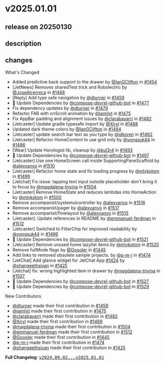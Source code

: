 # v2025.01.01

## release on 20250130

## description

## changes

What's Changed

* Added predictive back support to the drawer by <a class="user-mention notranslate" data-hovercard-type="user" data-hovercard-url="/users/IanGClifton/hovercard" data-octo-click="hovercard-link-click" data-octo-dimensions="link_type:self" href="https://github.com/IanGClifton">@IanGClifton</a> in <a class="issue-link js-issue-link" data-error-text="Failed to load title" data-id="2497923107" data-permission-text="Title is private" data-url="https://github.com/android/compose-samples/issues/1454" data-hovercard-type="pull_request" data-hovercard-url="/android/compose-samples/pull/1454/hovercard" href="https://github.com/android/compose-samples/pull/1454">#1454</a>
* [JetNews] Removes sharedTest trick and Robolectric by <a class="user-mention notranslate" data-hovercard-type="user" data-hovercard-url="/users/JoseAlcerreca/hovercard" data-octo-click="hovercard-link-click" data-octo-dimensions="link_type:self" href="https://github.com/JoseAlcerreca">@JoseAlcerreca</a> in <a class="issue-link js-issue-link" data-error-text="Failed to load title" data-id="2525257736" data-permission-text="Title is private" data-url="https://github.com/android/compose-samples/issues/1468" data-hovercard-type="pull_request" data-hovercard-url="/android/compose-samples/pull/1468/hovercard" href="https://github.com/android/compose-samples/pull/1468">#1468</a>
* [Reply] Add type safe navigation by <a class="user-mention notranslate" data-hovercard-type="user" data-hovercard-url="/users/dturner/hovercard" data-octo-click="hovercard-link-click" data-octo-dimensions="link_type:self" href="https://github.com/dturner">@dturner</a> in <a class="issue-link js-issue-link" data-error-text="Failed to load title" data-id="2511268401" data-permission-text="Title is private" data-url="https://github.com/android/compose-samples/issues/1459" data-hovercard-type="pull_request" data-hovercard-url="/android/compose-samples/pull/1459/hovercard" href="https://github.com/android/compose-samples/pull/1459">#1459</a>
* 🤖 Update Dependencies by <a class="user-mention notranslate" data-hovercard-type="user" data-hovercard-url="/users/compose-devrel-github-bot/hovercard" data-octo-click="hovercard-link-click" data-octo-dimensions="link_type:self" href="https://github.com/compose-devrel-github-bot">@compose-devrel-github-bot</a> in <a class="issue-link js-issue-link" data-error-text="Failed to load title" data-id="2563662160" data-permission-text="Title is private" data-url="https://github.com/android/compose-samples/issues/1477" data-hovercard-type="pull_request" data-hovercard-url="/android/compose-samples/pull/1477/hovercard" href="https://github.com/android/compose-samples/pull/1477">#1477</a>
* Fix dependency updates by <a class="user-mention notranslate" data-hovercard-type="user" data-hovercard-url="/users/dturner/hovercard" data-octo-click="hovercard-link-click" data-octo-dimensions="link_type:self" href="https://github.com/dturner">@dturner</a> in <a class="issue-link js-issue-link" data-error-text="Failed to load title" data-id="2563872627" data-permission-text="Title is private" data-url="https://github.com/android/compose-samples/issues/1479" data-hovercard-type="pull_request" data-hovercard-url="/android/compose-samples/pull/1479/hovercard" href="https://github.com/android/compose-samples/pull/1479">#1479</a>
* Refactor FAB with onScroll animation by <a class="user-mention notranslate" data-hovercard-type="user" data-hovercard-url="/users/jamilxt/hovercard" data-octo-click="hovercard-link-click" data-octo-dimensions="link_type:self" href="https://github.com/jamilxt">@jamilxt</a> in <a class="issue-link js-issue-link" data-error-text="Failed to load title" data-id="2556198474" data-permission-text="Title is private" data-url="https://github.com/android/compose-samples/issues/1475" data-hovercard-type="pull_request" data-hovercard-url="/android/compose-samples/pull/1475/hovercard" href="https://github.com/android/compose-samples/pull/1475">#1475</a>
* Fix AppBar padding and alignment issues by <a class="user-mention notranslate" data-hovercard-type="user" data-hovercard-url="/users/clarabayarri/hovercard" data-octo-click="hovercard-link-click" data-octo-dimensions="link_type:self" href="https://github.com/clarabayarri">@clarabayarri</a> in <a class="issue-link js-issue-link" data-error-text="Failed to load title" data-id="2566597346" data-permission-text="Title is private" data-url="https://github.com/android/compose-samples/issues/1482" data-hovercard-type="pull_request" data-hovercard-url="/android/compose-samples/pull/1482/hovercard" href="https://github.com/android/compose-samples/pull/1482">#1482</a>
* [Jetcaster] Update gradle typesafe import by <a class="user-mention notranslate" data-hovercard-type="user" data-hovercard-url="/users/Xiryl/hovercard" data-octo-click="hovercard-link-click" data-octo-dimensions="link_type:self" href="https://github.com/Xiryl">@Xiryl</a> in <a class="issue-link js-issue-link" data-error-text="Failed to load title" data-id="2575136311" data-permission-text="Title is private" data-url="https://github.com/android/compose-samples/issues/1488" data-hovercard-type="pull_request" data-hovercard-url="/android/compose-samples/pull/1488/hovercard" href="https://github.com/android/compose-samples/pull/1488">#1488</a>
* Updated dark theme colors by <a class="user-mention notranslate" data-hovercard-type="user" data-hovercard-url="/users/IanGClifton/hovercard" data-octo-click="hovercard-link-click" data-octo-dimensions="link_type:self" href="https://github.com/IanGClifton">@IanGClifton</a> in <a class="issue-link js-issue-link" data-error-text="Failed to load title" data-id="2571091729" data-permission-text="Title is private" data-url="https://github.com/android/compose-samples/issues/1484" data-hovercard-type="pull_request" data-hovercard-url="/android/compose-samples/pull/1484/hovercard" href="https://github.com/android/compose-samples/pull/1484">#1484</a>
* [Jetcaster] update search bar text as you type by <a class="user-mention notranslate" data-hovercard-type="user" data-hovercard-url="/users/jdkoren/hovercard" data-octo-click="hovercard-link-click" data-octo-dimensions="link_type:self" href="https://github.com/jdkoren">@jdkoren</a> in <a class="issue-link js-issue-link" data-error-text="Failed to load title" data-id="2514577176" data-permission-text="Title is private" data-url="https://github.com/android/compose-samples/issues/1462" data-hovercard-type="pull_request" data-hovercard-url="/android/compose-samples/pull/1462/hovercard" href="https://github.com/android/compose-samples/pull/1462">#1462</a>
* [Jetcaster] Refactor HomeContent to use grid only by <a class="user-mention notranslate" data-hovercard-type="user" data-hovercard-url="/users/yongsuk44/hovercard" data-octo-click="hovercard-link-click" data-octo-dimensions="link_type:self" href="https://github.com/yongsuk44">@yongsuk44</a> in <a class="issue-link js-issue-link" data-error-text="Failed to load title" data-id="2573012420" data-permission-text="Title is private" data-url="https://github.com/android/compose-samples/issues/1486" data-hovercard-type="pull_request" data-hovercard-url="/android/compose-samples/pull/1486/hovercard" href="https://github.com/android/compose-samples/pull/1486">#1486</a>
* [Wear] Update Horologist lib, cleanup by <a class="user-mention notranslate" data-hovercard-type="user" data-hovercard-url="/users/kul3r4/hovercard" data-octo-click="hovercard-link-click" data-octo-dimensions="link_type:self" href="https://github.com/kul3r4">@kul3r4</a> in <a class="issue-link js-issue-link" data-error-text="Failed to load title" data-id="2597902657" data-permission-text="Title is private" data-url="https://github.com/android/compose-samples/issues/1493" data-hovercard-type="pull_request" data-hovercard-url="/android/compose-samples/pull/1493/hovercard" href="https://github.com/android/compose-samples/pull/1493">#1493</a>
* 🤖 Update Dependencies by <a class="user-mention notranslate" data-hovercard-type="user" data-hovercard-url="/users/compose-devrel-github-bot/hovercard" data-octo-click="hovercard-link-click" data-octo-dimensions="link_type:self" href="https://github.com/compose-devrel-github-bot">@compose-devrel-github-bot</a> in <a class="issue-link js-issue-link" data-error-text="Failed to load title" data-id="2637736660" data-permission-text="Title is private" data-url="https://github.com/android/compose-samples/issues/1497" data-hovercard-type="pull_request" data-hovercard-url="/android/compose-samples/pull/1497/hovercard" href="https://github.com/android/compose-samples/pull/1497">#1497</a>
* [Jetcaster] Use one HomeScreen call inside SupportingPaneScaffold by <a class="user-mention notranslate" data-hovercard-type="user" data-hovercard-url="/users/alexvanyo/hovercard" data-octo-click="hovercard-link-click" data-octo-dimensions="link_type:self" href="https://github.com/alexvanyo">@alexvanyo</a> in <a class="issue-link js-issue-link" data-error-text="Failed to load title" data-id="2657155918" data-permission-text="Title is private" data-url="https://github.com/android/compose-samples/issues/1510" data-hovercard-type="pull_request" data-hovercard-url="/android/compose-samples/pull/1510/hovercard" href="https://github.com/android/compose-samples/pull/1510">#1510</a>
* [Jetcaster] Refactor home state and fix loading progress by <a class="user-mention notranslate" data-hovercard-type="user" data-hovercard-url="/users/mlykotom/hovercard" data-octo-click="hovercard-link-click" data-octo-dimensions="link_type:self" href="https://github.com/mlykotom">@mlykotom</a> in <a class="issue-link js-issue-link" data-error-text="Failed to load title" data-id="2643410218" data-permission-text="Title is private" data-url="https://github.com/android/compose-samples/issues/1499" data-hovercard-type="pull_request" data-hovercard-url="/android/compose-samples/pull/1499/hovercard" href="https://github.com/android/compose-samples/pull/1499">#1499</a>
* [Jetchat] Fix issue: tapping text input outside placeholder don't bring it to focus by <a class="user-mention notranslate" data-hovercard-type="user" data-hovercard-url="/users/magdalena-trivina/hovercard" data-octo-click="hovercard-link-click" data-octo-dimensions="link_type:self" href="https://github.com/magdalena-trivina">@magdalena-trivina</a> in <a class="issue-link js-issue-link" data-error-text="Failed to load title" data-id="2651469222" data-permission-text="Title is private" data-url="https://github.com/android/compose-samples/issues/1504" data-hovercard-type="pull_request" data-hovercard-url="/android/compose-samples/pull/1504/hovercard" href="https://github.com/android/compose-samples/pull/1504">#1504</a>
* [Jetcaster] Remove HomeState and reduces lambdas into HomeAction by <a class="user-mention notranslate" data-hovercard-type="user" data-hovercard-url="/users/mlykotom/hovercard" data-octo-click="hovercard-link-click" data-octo-dimensions="link_type:self" href="https://github.com/mlykotom">@mlykotom</a> in <a class="issue-link js-issue-link" data-error-text="Failed to load title" data-id="2644519225" data-permission-text="Title is private" data-url="https://github.com/android/compose-samples/issues/1500" data-hovercard-type="pull_request" data-hovercard-url="/android/compose-samples/pull/1500/hovercard" href="https://github.com/android/compose-samples/pull/1500">#1500</a>
* Remove accompanist/systemuicontroller by <a class="user-mention notranslate" data-hovercard-type="user" data-hovercard-url="/users/alexvanyo/hovercard" data-octo-click="hovercard-link-click" data-octo-dimensions="link_type:self" href="https://github.com/alexvanyo">@alexvanyo</a> in <a class="issue-link js-issue-link" data-error-text="Failed to load title" data-id="2718906173" data-permission-text="Title is private" data-url="https://github.com/android/compose-samples/issues/1516" data-hovercard-type="pull_request" data-hovercard-url="/android/compose-samples/pull/1516/hovercard" href="https://github.com/android/compose-samples/pull/1516">#1516</a>
* Remove accompanist/pager by <a class="user-mention notranslate" data-hovercard-type="user" data-hovercard-url="/users/alexvanyo/hovercard" data-octo-click="hovercard-link-click" data-octo-dimensions="link_type:self" href="https://github.com/alexvanyo">@alexvanyo</a> in <a class="issue-link js-issue-link" data-error-text="Failed to load title" data-id="2718911232" data-permission-text="Title is private" data-url="https://github.com/android/compose-samples/issues/1517" data-hovercard-type="pull_request" data-hovercard-url="/android/compose-samples/pull/1517/hovercard" href="https://github.com/android/compose-samples/pull/1517">#1517</a>
* Remove accompanist/flowlayout by <a class="user-mention notranslate" data-hovercard-type="user" data-hovercard-url="/users/alexvanyo/hovercard" data-octo-click="hovercard-link-click" data-octo-dimensions="link_type:self" href="https://github.com/alexvanyo">@alexvanyo</a> in <a class="issue-link js-issue-link" data-error-text="Failed to load title" data-id="2718898110" data-permission-text="Title is private" data-url="https://github.com/android/compose-samples/issues/1515" data-hovercard-type="pull_request" data-hovercard-url="/android/compose-samples/pull/1515/hovercard" href="https://github.com/android/compose-samples/pull/1515">#1515</a>
* [Jetcaster]: Update references in README by <a class="user-mention notranslate" data-hovercard-type="user" data-hovercard-url="/users/emmanuel-ferdman/hovercard" data-octo-click="hovercard-link-click" data-octo-dimensions="link_type:self" href="https://github.com/emmanuel-ferdman">@emmanuel-ferdman</a> in <a class="issue-link js-issue-link" data-error-text="Failed to load title" data-id="2668583669" data-permission-text="Title is private" data-url="https://github.com/android/compose-samples/issues/1512" data-hovercard-type="pull_request" data-hovercard-url="/android/compose-samples/pull/1512/hovercard" href="https://github.com/android/compose-samples/pull/1512">#1512</a>
* [Jetcaster] Switched to FilterChip for improved readability by <a class="user-mention notranslate" data-hovercard-type="user" data-hovercard-url="/users/yongsuk44/hovercard" data-octo-click="hovercard-link-click" data-octo-dimensions="link_type:self" href="https://github.com/yongsuk44">@yongsuk44</a> in <a class="issue-link js-issue-link" data-error-text="Failed to load title" data-id="2632453790" data-permission-text="Title is private" data-url="https://github.com/android/compose-samples/issues/1496" data-hovercard-type="pull_request" data-hovercard-url="/android/compose-samples/pull/1496/hovercard" href="https://github.com/android/compose-samples/pull/1496">#1496</a>
* 🤖 Update Dependencies by <a class="user-mention notranslate" data-hovercard-type="user" data-hovercard-url="/users/compose-devrel-github-bot/hovercard" data-octo-click="hovercard-link-click" data-octo-dimensions="link_type:self" href="https://github.com/compose-devrel-github-bot">@compose-devrel-github-bot</a> in <a class="issue-link js-issue-link" data-error-text="Failed to load title" data-id="2749895256" data-permission-text="Title is private" data-url="https://github.com/android/compose-samples/issues/1521" data-hovercard-type="pull_request" data-hovercard-url="/android/compose-samples/pull/1521/hovercard" href="https://github.com/android/compose-samples/pull/1521">#1521</a>
* [Jetcaster] Remove unused home lazylist items by <a class="user-mention notranslate" data-hovercard-type="user" data-hovercard-url="/users/mlykotom/hovercard" data-octo-click="hovercard-link-click" data-octo-dimensions="link_type:self" href="https://github.com/mlykotom">@mlykotom</a> in <a class="issue-link js-issue-link" data-error-text="Failed to load title" data-id="2744577188" data-permission-text="Title is private" data-url="https://github.com/android/compose-samples/issues/1520" data-hovercard-type="pull_request" data-hovercard-url="/android/compose-samples/pull/1520/hovercard" href="https://github.com/android/compose-samples/pull/1520">#1520</a>
* Remove fullMode flags by <a class="user-mention notranslate" data-hovercard-type="user" data-hovercard-url="/users/Goooler/hovercard" data-octo-click="hovercard-link-click" data-octo-dimensions="link_type:self" href="https://github.com/Goooler">@Goooler</a> in <a class="issue-link js-issue-link" data-error-text="Failed to load title" data-id="2467766254" data-permission-text="Title is private" data-url="https://github.com/android/compose-samples/issues/1445" data-hovercard-type="pull_request" data-hovercard-url="/android/compose-samples/pull/1445/hovercard" href="https://github.com/android/compose-samples/pull/1445">#1445</a>
* Add links to removed obsolete sample projects. by <a class="user-mention notranslate" data-hovercard-type="user" data-hovercard-url="/users/p-m-j/hovercard" data-octo-click="hovercard-link-click" data-octo-dimensions="link_type:self" href="https://github.com/p-m-j">@p-m-j</a> in <a class="issue-link js-issue-link" data-error-text="Failed to load title" data-id="2551015344" data-permission-text="Title is private" data-url="https://github.com/android/compose-samples/issues/1474" data-hovercard-type="pull_request" data-hovercard-url="/android/compose-samples/pull/1474/hovercard" href="https://github.com/android/compose-samples/pull/1474">#1474</a>
* [JetChat] Add glance widget for JetChat App <a class="issue-link js-issue-link" data-error-text="Failed to load title" data-id="2389023063" data-permission-text="Title is private" data-url="https://github.com/android/compose-samples/issues/1424" data-hovercard-type="issue" data-hovercard-url="/android/compose-samples/issues/1424/hovercard" href="https://github.com/android/compose-samples/issues/1424">#1424</a> by <a class="user-mention notranslate" data-hovercard-type="user" data-hovercard-url="/users/shangeethsivan/hovercard" data-octo-click="hovercard-link-click" data-octo-dimensions="link_type:self" href="https://github.com/shangeethsivan">@shangeethsivan</a> in <a class="issue-link js-issue-link" data-error-text="Failed to load title" data-id="2389040054" data-permission-text="Title is private" data-url="https://github.com/android/compose-samples/issues/1425" data-hovercard-type="pull_request" data-hovercard-url="/android/compose-samples/pull/1425/hovercard" href="https://github.com/android/compose-samples/pull/1425">#1425</a>
* [Jetchat] fix: wrong highlighted item in drawer by <a class="user-mention notranslate" data-hovercard-type="user" data-hovercard-url="/users/magdalena-trivina/hovercard" data-octo-click="hovercard-link-click" data-octo-dimensions="link_type:self" href="https://github.com/magdalena-trivina">@magdalena-trivina</a> in <a class="issue-link js-issue-link" data-error-text="Failed to load title" data-id="2652204499" data-permission-text="Title is private" data-url="https://github.com/android/compose-samples/issues/1507" data-hovercard-type="pull_request" data-hovercard-url="/android/compose-samples/pull/1507/hovercard" href="https://github.com/android/compose-samples/pull/1507">#1507</a>
* 🤖 Update Dependencies by <a class="user-mention notranslate" data-hovercard-type="user" data-hovercard-url="/users/compose-devrel-github-bot/hovercard" data-octo-click="hovercard-link-click" data-octo-dimensions="link_type:self" href="https://github.com/compose-devrel-github-bot">@compose-devrel-github-bot</a> in <a class="issue-link js-issue-link" data-error-text="Failed to load title" data-id="2792996043" data-permission-text="Title is private" data-url="https://github.com/android/compose-samples/issues/1527" data-hovercard-type="pull_request" data-hovercard-url="/android/compose-samples/pull/1527/hovercard" href="https://github.com/android/compose-samples/pull/1527">#1527</a>
* 🤖 Update Dependencies by <a class="user-mention notranslate" data-hovercard-type="user" data-hovercard-url="/users/compose-devrel-github-bot/hovercard" data-octo-click="hovercard-link-click" data-octo-dimensions="link_type:self" href="https://github.com/compose-devrel-github-bot">@compose-devrel-github-bot</a> in <a class="issue-link js-issue-link" data-error-text="Failed to load title" data-id="2820495193" data-permission-text="Title is private" data-url="https://github.com/android/compose-samples/issues/1529" data-hovercard-type="pull_request" data-hovercard-url="/android/compose-samples/pull/1529/hovercard" href="https://github.com/android/compose-samples/pull/1529">#1529</a>

New Contributors

* <a class="user-mention notranslate" data-hovercard-type="user" data-hovercard-url="/users/dturner/hovercard" data-octo-click="hovercard-link-click" data-octo-dimensions="link_type:self" href="https://github.com/dturner">@dturner</a> made their first contribution in <a class="issue-link js-issue-link" data-error-text="Failed to load title" data-id="2511268401" data-permission-text="Title is private" data-url="https://github.com/android/compose-samples/issues/1459" data-hovercard-type="pull_request" data-hovercard-url="/android/compose-samples/pull/1459/hovercard" href="https://github.com/android/compose-samples/pull/1459">#1459</a>
* <a class="user-mention notranslate" data-hovercard-type="user" data-hovercard-url="/users/jamilxt/hovercard" data-octo-click="hovercard-link-click" data-octo-dimensions="link_type:self" href="https://github.com/jamilxt">@jamilxt</a> made their first contribution in <a class="issue-link js-issue-link" data-error-text="Failed to load title" data-id="2556198474" data-permission-text="Title is private" data-url="https://github.com/android/compose-samples/issues/1475" data-hovercard-type="pull_request" data-hovercard-url="/android/compose-samples/pull/1475/hovercard" href="https://github.com/android/compose-samples/pull/1475">#1475</a>
* <a class="user-mention notranslate" data-hovercard-type="user" data-hovercard-url="/users/clarabayarri/hovercard" data-octo-click="hovercard-link-click" data-octo-dimensions="link_type:self" href="https://github.com/clarabayarri">@clarabayarri</a> made their first contribution in <a class="issue-link js-issue-link" data-error-text="Failed to load title" data-id="2566597346" data-permission-text="Title is private" data-url="https://github.com/android/compose-samples/issues/1482" data-hovercard-type="pull_request" data-hovercard-url="/android/compose-samples/pull/1482/hovercard" href="https://github.com/android/compose-samples/pull/1482">#1482</a>
* <a class="user-mention notranslate" data-hovercard-type="user" data-hovercard-url="/users/Xiryl/hovercard" data-octo-click="hovercard-link-click" data-octo-dimensions="link_type:self" href="https://github.com/Xiryl">@Xiryl</a> made their first contribution in <a class="issue-link js-issue-link" data-error-text="Failed to load title" data-id="2575136311" data-permission-text="Title is private" data-url="https://github.com/android/compose-samples/issues/1488" data-hovercard-type="pull_request" data-hovercard-url="/android/compose-samples/pull/1488/hovercard" href="https://github.com/android/compose-samples/pull/1488">#1488</a>
* <a class="user-mention notranslate" data-hovercard-type="user" data-hovercard-url="/users/magdalena-trivina/hovercard" data-octo-click="hovercard-link-click" data-octo-dimensions="link_type:self" href="https://github.com/magdalena-trivina">@magdalena-trivina</a> made their first contribution in <a class="issue-link js-issue-link" data-error-text="Failed to load title" data-id="2651469222" data-permission-text="Title is private" data-url="https://github.com/android/compose-samples/issues/1504" data-hovercard-type="pull_request" data-hovercard-url="/android/compose-samples/pull/1504/hovercard" href="https://github.com/android/compose-samples/pull/1504">#1504</a>
* <a class="user-mention notranslate" data-hovercard-type="user" data-hovercard-url="/users/emmanuel-ferdman/hovercard" data-octo-click="hovercard-link-click" data-octo-dimensions="link_type:self" href="https://github.com/emmanuel-ferdman">@emmanuel-ferdman</a> made their first contribution in <a class="issue-link js-issue-link" data-error-text="Failed to load title" data-id="2668583669" data-permission-text="Title is private" data-url="https://github.com/android/compose-samples/issues/1512" data-hovercard-type="pull_request" data-hovercard-url="/android/compose-samples/pull/1512/hovercard" href="https://github.com/android/compose-samples/pull/1512">#1512</a>
* <a class="user-mention notranslate" data-hovercard-type="user" data-hovercard-url="/users/Goooler/hovercard" data-octo-click="hovercard-link-click" data-octo-dimensions="link_type:self" href="https://github.com/Goooler">@Goooler</a> made their first contribution in <a class="issue-link js-issue-link" data-error-text="Failed to load title" data-id="2467766254" data-permission-text="Title is private" data-url="https://github.com/android/compose-samples/issues/1445" data-hovercard-type="pull_request" data-hovercard-url="/android/compose-samples/pull/1445/hovercard" href="https://github.com/android/compose-samples/pull/1445">#1445</a>
* <a class="user-mention notranslate" data-hovercard-type="user" data-hovercard-url="/users/p-m-j/hovercard" data-octo-click="hovercard-link-click" data-octo-dimensions="link_type:self" href="https://github.com/p-m-j">@p-m-j</a> made their first contribution in <a class="issue-link js-issue-link" data-error-text="Failed to load title" data-id="2551015344" data-permission-text="Title is private" data-url="https://github.com/android/compose-samples/issues/1474" data-hovercard-type="pull_request" data-hovercard-url="/android/compose-samples/pull/1474/hovercard" href="https://github.com/android/compose-samples/pull/1474">#1474</a>
* <a class="user-mention notranslate" data-hovercard-type="user" data-hovercard-url="/users/shangeethsivan/hovercard" data-octo-click="hovercard-link-click" data-octo-dimensions="link_type:self" href="https://github.com/shangeethsivan">@shangeethsivan</a> made their first contribution in <a class="issue-link js-issue-link" data-error-text="Failed to load title" data-id="2389040054" data-permission-text="Title is private" data-url="https://github.com/android/compose-samples/issues/1425" data-hovercard-type="pull_request" data-hovercard-url="/android/compose-samples/pull/1425/hovercard" href="https://github.com/android/compose-samples/pull/1425">#1425</a>

<strong>Full Changelog</strong>: <a class="commit-link" href="https://github.com/android/compose-samples/compare/v2024.09.02...v2025.01.01"><tt>v2024.09.02...v2025.01.01</tt></a>

